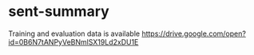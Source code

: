 # sent-summary

Training and evaluation data is available https://drive.google.com/open?id=0B6N7tANPyVeBNmlSX19Ld2xDU1E
